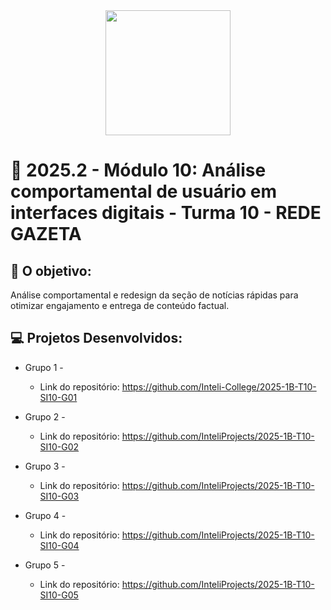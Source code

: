 <div align="center">
    <img src="https://www.redegazeta.com.br/guiademarcas/wp-content/uploads/sites/3/2024/12/REDE-GAZETA.png"  width="200">
</div>


# 🙋 2025.2  - Módulo 10: Análise comportamental de usuário em interfaces digitais - Turma 10 - REDE GAZETA


## 🎯 O objetivo:
Análise comportamental e redesign da seção de notícias rápidas para otimizar engajamento e entrega de conteúdo factual.

## 💻 Projetos Desenvolvidos: 

- Grupo 1 - 
  - Link do repositório: https://github.com/Inteli-College/2025-1B-T10-SI10-G01

- Grupo 2 - 
  - Link do repositório: https://github.com/InteliProjects/2025-1B-T10-SI10-G02

- Grupo 3 -  
  - Link do repositório: https://github.com/InteliProjects/2025-1B-T10-SI10-G03

- Grupo 4 - 
  - Link do repositório: https://github.com/InteliProjects/2025-1B-T10-SI10-G04

- Grupo 5 -
  - Link do repositório: https://github.com/InteliProjects/2025-1B-T10-SI10-G05
